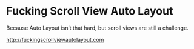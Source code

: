 Fucking Scroll View Auto Layout
=================

Because Auto Layout isn’t that hard, but scroll views are still a challenge.

http://fuckingscrollviewautolayout.com
